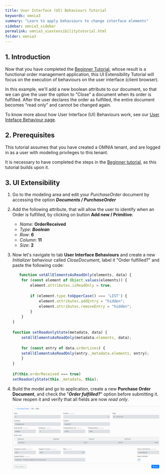 ```yaml
---
title: User Interface (UI) Behaviours Tutorial
keywords: omnia3
summary: "Learn to apply behaviours to change interface elements"
sidebar: omnia3_sidebar
permalink: omnia3_uiextensibilitytutorial.html
folder: omnia3
---
```



## 1. Introduction

Now that you have completed the [Beginner Tutorial](https://docs.omnialowcode.com/omnia3_beginnertutorial.html), whose result is a functional order management application, this UI Extensibility Tutorial will focus on the execution of behaviours on the user interface (client browser).

In this example, we'll add a new boolean attribute to our document, so that we can give the user the option to "Close" a document when its order is fulfilled. After the user declares the order as fulfilled, the entire document becomes "read only" and cannot be changed again.

To know more about how User Interface (UI) Behaviours work, see our [User Inteface Behaviour page](omnia3_modeler_uibehaviours.html).

## 2. Prerequisites

This tutorial assumes that you have created a OMNIA tenant, and are logged in as a user with modeling privileges to this tenant.

It is necessary to have completed the steps in the  [Beginner tutorial](https://docs.omnialowcode.com/omnia3_beginnertutorial.html), as this tutorial builds upon it.

## 3. UI Extensibility

1. Go to the modeling area and edit your *PurchaseOrder* document by accessing the option ***Documents / PurchaseOrder***

2. Add the following attribute, that will allow the user to identify when an Order is fulfilled, by clicking on button **Add new / Primitive**: 

    - *Name*: **OrderReceived**
    - *Type*: ***Boolean***
    - *Row*: **6**
    - *Column*: **11**
    - *Size*: **2**
    
    
3. Now let's navigate to tab **User Interface Behaviours** and create a new *Initializer* behaviour called *CloseDocument*, label it "Order fulfilled?" and paste the following code:

    ```JavaScript
       function setAllElementsAsReadOnly(elements, data) {
	    for (const element of Object.values(elements)) {
		    element.attributes.isReadOnly = true;

		    if (element.type.toUpperCase() === 'LIST') {
		    	element.attributes.addEntry = "hidden";
		    	element.attributes.removeEntry = "hidden";
		    }
	    }
    }

    function setReadonlyState(metadata, data) {
    	setAllElementsAsReadOnly(metadata.elements, data);

    	for (const entry of data.orderLines) {
		setAllElementsAsReadOnly(entry._metadata.elements, entry);
    	}
    }

    if(this.orderReceived === true)
    setReadonlyState(this._metadata, this);    
    ```
    
5. Build the model and go to application, create a new **Purchase Order Document**, and check the "***Order fulfilled?***" option before submitting it. Now reopen it and verify that all fields are now *read only*.

	![PurchaseOrderDocument_readOnly](https://raw.githubusercontent.com/OMNIALowCode/omnia3/master/docs/images/tutorials/advanced/purchaseDocument_closed.jpg)
